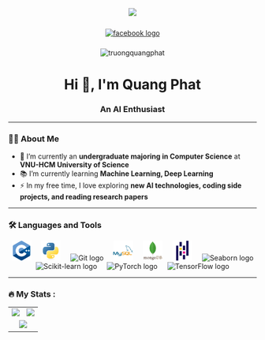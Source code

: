 <div align="center">
  <img height="150" src="https://media.giphy.com/media/M9gbBd9nbDrOTu1Mqx/giphy.gif"  />
</div>

###

<div align="center">
  <a href="https://www.facebook.com/truong.quang.phat.567010/" target="_blank">
    <img src="https://img.shields.io/static/v1?message=Facebook&logo=facebook&label=&color=1877F2&logoColor=white&labelColor=&style=for-the-badge" height="25" alt="facebook logo"  />
  </a>
</div>

###

<div align="center">
  <img src="https://komarev.com/ghpvc/?username=truongquangphat&label=Profile%20views&color=0e75b6&style=flat" alt="truongquangphat" />
</div>

###

<h1 align="center">Hi 👋, I'm Quang Phat</h1>
<h3 align="center">An AI Enthusiast</h3>

---

### 👩‍💻 About Me

- 🔭 I’m currently an **undergraduate majoring in Computer Science** at **VNU-HCM University of Science**  
- 📚 I’m currently learning **Machine Learning, Deep Learning**  
- ⚡ In my free time, I love exploring **new AI technologies, coding side projects, and reading research papers**  

---

### 🛠 Languages and Tools

<div align="center">
  <img src="https://raw.githubusercontent.com/devicons/devicon/master/icons/cplusplus/cplusplus-original.svg" height="40" alt="C++ logo" />
  <img width="12" />
  <img src="https://raw.githubusercontent.com/devicons/devicon/master/icons/python/python-original.svg" height="40" alt="Python logo" />
  <img width="12" />
  <img src="https://www.vectorlogo.zone/logos/git-scm/git-scm-icon.svg" height="40" alt="Git logo" />
  <img width="12" />
  <img src="https://raw.githubusercontent.com/devicons/devicon/master/icons/mysql/mysql-original-wordmark.svg" height="40" alt="MySQL logo" />
  <img width="12" />
  <img src="https://raw.githubusercontent.com/devicons/devicon/master/icons/mongodb/mongodb-original-wordmark.svg" height="40" alt="MongoDB logo" />
  <img width="12" />
  <img src="https://raw.githubusercontent.com/devicons/devicon/2ae2a900d2f041da66e950e4d48052658d850630/icons/pandas/pandas-original.svg" height="40" alt="Pandas logo" />
  <img width="12" />
  <img src="https://seaborn.pydata.org/_images/logo-mark-lightbg.svg" height="40" alt="Seaborn logo" />
  <img width="12" />
  <img src="https://upload.wikimedia.org/wikipedia/commons/0/05/Scikit_learn_logo_small.svg" height="40" alt="Scikit-learn logo" />
  <img width="12" />
  <img src="https://www.vectorlogo.zone/logos/pytorch/pytorch-icon.svg" height="40" alt="PyTorch logo" />
  <img width="12" />
  <img src="https://www.vectorlogo.zone/logos/tensorflow/tensorflow-icon.svg" height="40" alt="TensorFlow logo" />
  <img width="12" />
</div>

---

### 🔥 My Stats :

<div align="center">

  <table>
    <tr>
      <td>
        <img src="https://github-readme-stats.vercel.app/api/top-langs?username=truongquangphat&show_icons=true&locale=en&layout=compact&theme=dark" height="180" />
      </td>
      <td>
        <img src="https://github-readme-stats.vercel.app/api?username=truongquangphat&show_icons=true&locale=en&theme=dark" height="180" />
      </td>
    </tr>
    <tr>
      <td colspan="2" align="center">
        <img src="https://streak-stats.demolab.com?user=truongquangphat&theme=dark&hide_border=false" height="180" />
      </td>
    </tr>
  </table>

</div>
